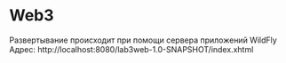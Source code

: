 # Web3

Развертывание происходит при помощи сервера приложений WildFly
Адрес: http://localhost:8080/lab3web-1.0-SNAPSHOT/index.xhtml
